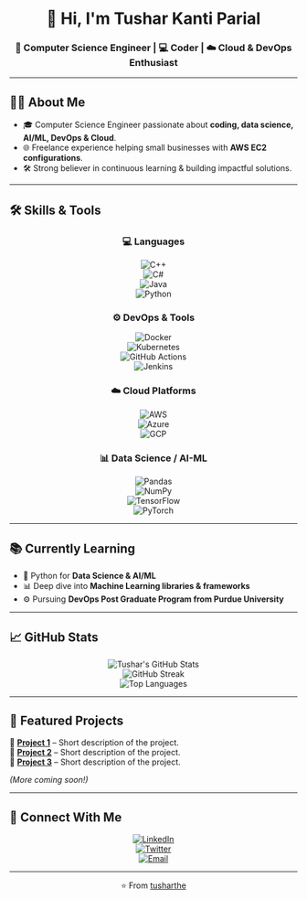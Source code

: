 <!-- Profile README for @tusharthe -->

<div align="center">

# 👋 Hi, I'm **Tushar Kanti Parial**  
### 🚀 Computer Science Engineer | 💻 Coder | ☁️ Cloud & DevOps Enthusiast  

</div>

---

## 🙋‍♂️ About Me  

- 🎓 Computer Science Engineer passionate about **coding, data science, AI/ML, DevOps & Cloud**.  
- 🌐 Freelance experience helping small businesses with **AWS EC2 configurations**.  
- 🛠️ Strong believer in continuous learning & building impactful solutions.  

---

## 🛠️ Skills & Tools  

<div align="center">

### 💻 Languages  
![C++](https://img.shields.io/badge/C++-00599C?style=for-the-badge&logo=cplusplus&logoColor=white)  
![C#](https://img.shields.io/badge/C%23-239120?style=for-the-badge&logo=csharp&logoColor=white)  
![Java](https://img.shields.io/badge/Java-007396?style=for-the-badge&logo=java&logoColor=white)  
![Python](https://img.shields.io/badge/Python-3776AB?style=for-the-badge&logo=python&logoColor=white)  

### ⚙️ DevOps & Tools  
![Docker](https://img.shields.io/badge/Docker-2496ED?style=for-the-badge&logo=docker&logoColor=white)  
![Kubernetes](https://img.shields.io/badge/Kubernetes-326CE5?style=for-the-badge&logo=kubernetes&logoColor=white)  
![GitHub Actions](https://img.shields.io/badge/GitHub%20Actions-2088FF?style=for-the-badge&logo=githubactions&logoColor=white)  
![Jenkins](https://img.shields.io/badge/Jenkins-D24939?style=for-the-badge&logo=jenkins&logoColor=white)  

### ☁️ Cloud Platforms  
![AWS](https://img.shields.io/badge/Amazon%20AWS-FF9900?style=for-the-badge&logo=amazonaws&logoColor=white)  
![Azure](https://img.shields.io/badge/Microsoft%20Azure-0078D4?style=for-the-badge&logo=microsoftazure&logoColor=white)  
![GCP](https://img.shields.io/badge/Google%20Cloud-4285F4?style=for-the-badge&logo=googlecloud&logoColor=white)  

### 📊 Data Science / AI-ML  
![Pandas](https://img.shields.io/badge/Pandas-150458?style=for-the-badge&logo=pandas&logoColor=white)  
![NumPy](https://img.shields.io/badge/NumPy-013243?style=for-the-badge&logo=numpy&logoColor=white)  
![TensorFlow](https://img.shields.io/badge/TensorFlow-FF6F00?style=for-the-badge&logo=tensorflow&logoColor=white)  
![PyTorch](https://img.shields.io/badge/PyTorch-EE4C2C?style=for-the-badge&logo=pytorch&logoColor=white)  

</div>

---

## 📚 Currently Learning  

- 🐍 Python for **Data Science & AI/ML**  
- 📊 Deep dive into **Machine Learning libraries & frameworks**  
- ⚙️ Pursuing **DevOps Post Graduate Program from Purdue University**  

---

## 📈 GitHub Stats  

<div align="center">

![Tushar's GitHub Stats](https://github-readme-stats.vercel.app/api?username=tusharthe&show_icons=true&theme=tokyonight)  
![GitHub Streak](https://streak-stats.demolab.com?user=tusharthe&theme=tokyonight&hide_border=false)  
![Top Languages](https://github-readme-stats.vercel.app/api/top-langs/?username=tusharthe&layout=compact&theme=tokyonight)  

</div>

---

## 🚀 Featured Projects  

🔹 **[Project 1](#)** – Short description of the project.  
🔹 **[Project 2](#)** – Short description of the project.  
🔹 **[Project 3](#)** – Short description of the project.  

*(More coming soon!)*  

---

## 🤝 Connect With Me  

<div align="center">

[![LinkedIn](https://img.shields.io/badge/LinkedIn-0A66C2?style=for-the-badge&logo=linkedin&logoColor=white)](https://www.linkedin.com/in/tushar-kanti-parial/)  
[![Twitter](https://img.shields.io/badge/Twitter-1DA1F2?style=for-the-badge&logo=twitter&logoColor=white)](https://twitter.com/)  
[![Email](https://img.shields.io/badge/Email-D14836?style=for-the-badge&logo=gmail&logoColor=white)](mailto:tushar.kanti@example.com)  

</div>

---

<div align="center">

⭐️ From [tusharthe](https://github.com/tusharthe)  

</div>
